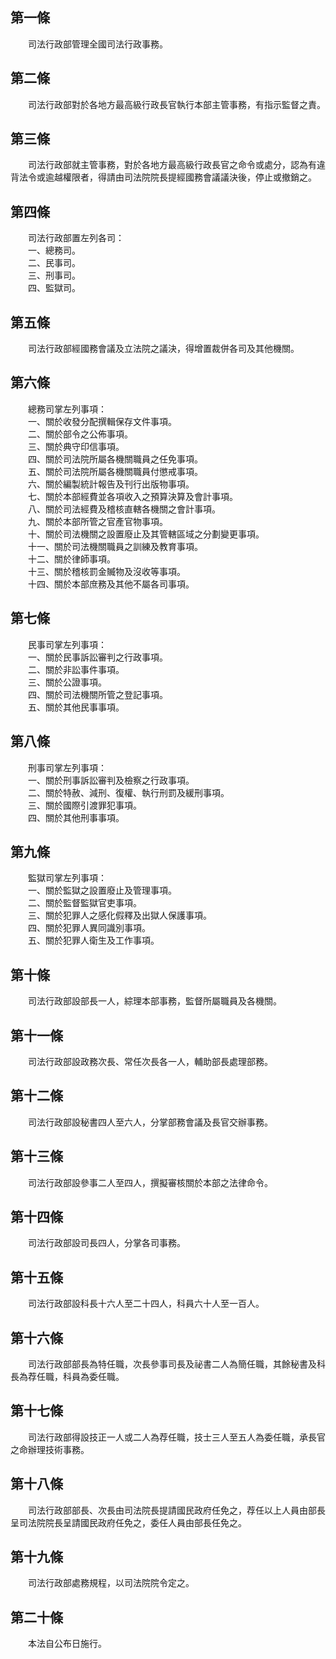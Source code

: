 第一條 
-------
　　司法行政部管理全國司法行政事務。  


第二條 
-------
　　司法行政部對於各地方最高級行政長官執行本部主管事務，有指示監督之責。  


第三條 
-------
　　司法行政部就主管事務，對於各地方最高級行政長官之命令或處分，認為有違背法令或逾越權限者，得請由司法院院長提經國務會議議決後，停止或撤銷之。  


第四條 
-------
　　司法行政部置左列各司：  
　　一、總務司。  
　　二、民事司。  
　　三、刑事司。  
　　四、監獄司。  


第五條 
-------
　　司法行政部經國務會議及立法院之議決，得增置裁併各司及其他機關。  


第六條 
-------
　　總務司掌左列事項：  
　　一、關於收發分配撰輯保存文件事項。  
　　二、關於部令之公佈事項。  
　　三、關於典守印信事項。  
　　四、關於司法院所屬各機關職員之任免事項。  
　　五、關於司法院所屬各機關職員付懲戒事項。  
　　六、關於編製統計報告及刊行出版物事項。  
　　七、關於本部經費並各項收入之預算決算及會計事項。  
　　八、關於司法經費及稽核直轄各機關之會計事項。  
　　九、關於本部所管之官產官物事項。  
　　十、關於司法機關之設置廢止及其管轄區域之分劃變更事項。  
　　十一、關於司法機關職員之訓練及教育事項。  
　　十二、關於律師事項。  
　　十三、關於稽核罰金贓物及沒收等事項。  
　　十四、關於本部庶務及其他不屬各司事項。  


第七條 
-------
　　民事司掌左列事項：  
　　一、關於民事訴訟審判之行政事項。  
　　二、關於非訟事件事項。  
　　三、關於公證事項。  
　　四、關於司法機關所管之登記事項。  
　　五、關於其他民事事項。  


第八條 
-------
　　刑事司掌左列事項：  
　　一、關於刑事訴訟審判及檢察之行政事項。  
　　二、關於特赦、減刑、復權、執行刑罰及緩刑事項。  
　　三、關於國際引渡罪犯事項。  
　　四、關於其他刑事事項。  


第九條 
-------
　　監獄司掌左列事項：  
　　一、關於監獄之設置廢止及管理事項。  
　　二、關於監督監獄官吏事項。  
　　三、關於犯罪人之感化假釋及出獄人保護事項。  
　　四、關於犯罪人異同識別事項。  
　　五、關於犯罪人衛生及工作事項。  


第十條 
-------
　　司法行政部設部長一人，綜理本部事務，監督所屬職員及各機關。  


第十一條 
---------
　　司法行政部設政務次長、常任次長各一人，輔助部長處理部務。  


第十二條 
---------
　　司法行政部設秘書四人至六人，分掌部務會議及長官交辦事務。  


第十三條 
---------
　　司法行政部設參事二人至四人，撰擬審核關於本部之法律命令。  


第十四條 
---------
　　司法行政部設司長四人，分掌各司事務。  


第十五條 
---------
　　司法行政部設科長十六人至二十四人，科員六十人至一百人。  


第十六條 
---------
　　司法行政部部長為特任職，次長參事司長及祕書二人為簡任職，其餘秘書及科長為荐任職，科員為委任職。  


第十七條 
---------
　　司法行政部得設技正一人或二人為荐任職，技士三人至五人為委任職，承長官之命辦理技術事務。  


第十八條 
---------
　　司法行政部部長、次長由司法院長提請國民政府任免之，荐任以上人員由部長呈司法院院長呈請國民政府任免之，委任人員由部長任免之。  


第十九條 
---------
　　司法行政部處務規程，以司法院院令定之。  


第二十條 
---------
　　本法自公布日施行。